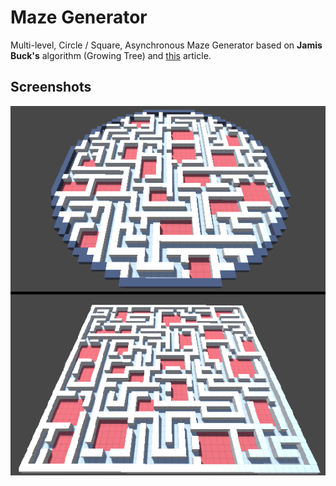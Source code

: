 
# Maze Generator

Multi-level, Circle / Square, Asynchronous Maze Generator based on **Jamis Buck's** algorithm (Growing Tree) and [this](https://journal.stuffwithstuff.com/2014/12/21/rooms-and-mazes/) article.
## Screenshots

![ss](https://github.com/McKucia/Maze/blob/master/GitHub/mazes.png)

